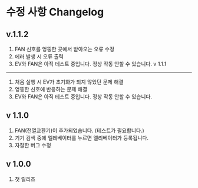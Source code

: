 수정 사항 Changelog
==================
v.1.1.2
-------
1. FAN 신호를 엉뚱한 곳에서 받아오는 오류 수정
2. 에러 발생 시 오류 출력
3. EV와 FAN은 아직 테스트 중입니다. 정상 작동 안할 수 있습니다.
v 1.1.1
-------
1. 처음 실행 시 EV가 초기화가 되지 않았던 문제 해결
2. 엉뚱한 신호에 반응하는 문제 해결
3. EV와 FAN은 아직 테스트 중입니다. 정상 작동 안할 수 있습니다.

v 1.1.0
-------
1. FAN(전열교환기)이 추가되었습니다. (테스트가 필요합니다.)
2. 기기 검색 중에 엘레베이터를 누르면 엘리베이터가 등록됩니다.
3. 자잘한 버그 수정

v 1.0.0
-------
1. 첫 릴리즈
